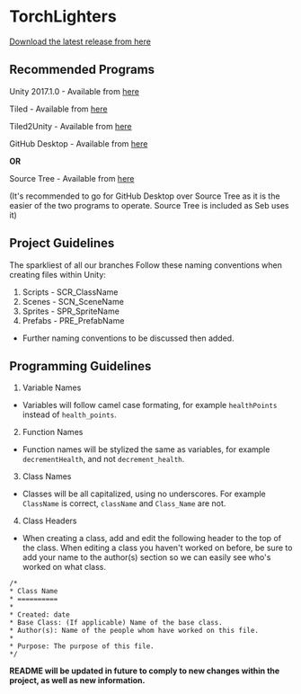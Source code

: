 # TorchLighters
[Download the latest release from here](https://github.com/KappaRepublic/TorchLighters/releases)

## Recommended Programs

Unity 2017.1.0 - Available from [here](https://unity3d.com/get-unity/download/archive)

Tiled - Available from [here](http://www.mapeditor.org/) 

Tiled2Unity - Available from [here](https://seanba.itch.io/tiled2unity)

GitHub Desktop - Available from [here](https://desktop.github.com/)

**OR** 

Source Tree - Available from [here](https://www.sourcetreeapp.com/)

(It's recommended to go for GitHub Desktop over Source Tree as it is the easier of the two programs to operate. Source Tree is included as Seb uses it)

## Project Guidelines

The sparkliest of all our branches
Follow these naming conventions when creating files within Unity:

1. Scripts - SCR_ClassName
2. Scenes - SCN_SceneName
3. Sprites - SPR_SpriteName
4. Prefabs - PRE_PrefabName
- Further naming conventions to be discussed then added.

## Programming Guidelines

1. Variable Names
* Variables will follow camel case formating, for example `healthPoints` instead of `health_points`.
2. Function Names
* Function names will be stylized the same as variables, for example `decrementHealth`, and not `decrement_health`.
3. Class Names
* Classes will be all capitalized, using no underscores. For example `ClassName` is correct, `className` and `Class_Name` are not.
4. Class Headers
* When creating a class, add and edit the following header to the top of the class. When editing a class you haven't worked on before, be sure to add your name to the author(s) section so we can easily see who's worked on what class.
```
/*
* Class Name
* ==========
* 
* Created: date
* Base Class: (If applicable) Name of the base class.
* Author(s): Name of the people whom have worked on this file.
*
* Purpose: The purpose of this file.
*/
```

**README will be updated in future to comply to new changes within the project, as well as new information.**
